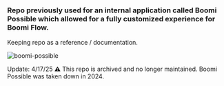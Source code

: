 ### Repo previously used for an internal application called Boomi Possible which allowed for a fully customized experience for Boomi Flow. 
Keeping repo as a reference / documentation. 

![boomi-possible](https://github.com/user-attachments/assets/15c95396-b3be-448d-93e7-95efa1511435)


Update: 4/17/25 
⚠️ This repo is archived and no longer maintained. Boomi Possible was taken down in 2024. 
